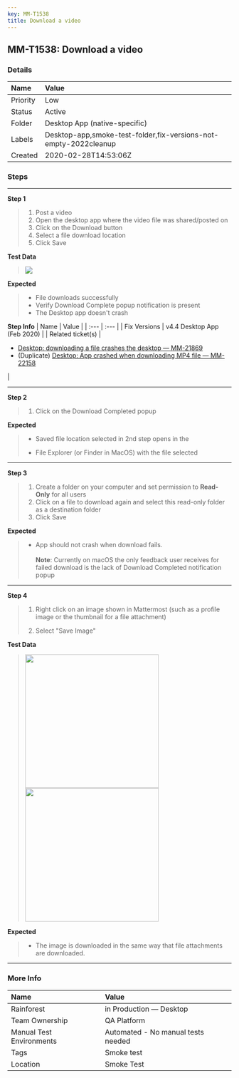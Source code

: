 ```yaml
---
key: MM-T1538
title: Download a video
---
```


## MM-T1538: Download a video

### Details

| Name     | Value                                                            |
| :------- | :--------------------------------------------------------------- |
| Priority | Low                                                              |
| Status   | Active                                                           |
| Folder   | Desktop App (native-specific)                                    |
| Labels   | Desktop-app,smoke-test-folder,fix-versions-not-empty-2022cleanup |
| Created  | 2020-02-28T14:53:06Z                                             |

### Steps

<hr/>

**Step 1**

> <article><ol><li>Post a video</li><li>Open the desktop app where the video file was shared/posted on</li><li>Click on the Download button</li><li>Select a file download location</li><li>Click Save </li></ol></article>

**Test Data**

> <article><img src="https://smartbear-tm4j-prod-us-west-2-attachment-rich-text.s3.us-west-2.amazonaws.com/embedded-f3277290f945470c4add5d21ef3dc7ca7b74388fc7152bfb6b99ae58c66a95a8-1590773241431-Screen+Shot+2020-05-29+at+1.27.05+PM.png" class="fr-fic fr-dii" /><br /></article>

**Expected**

> <article><ul><li>File downloads successfully</li><li>Verify Download Complete popup notification is present </li><li>The Desktop app doesn't crash</li></ul></article>

**Step Info**
| Name | Value |
| :--- | :--- |
| Fix Versions | v4.4 Desktop App (Feb 2020) |
| Related ticket(s) | <ul><li><a href="https://mattermost.atlassian.net/browse/MM-21869">Desktop: downloading a file crashes the desktop — MM-21869</a></li><li>(Duplicate) <a href="https://mattermost.atlassian.net/browse/MM-22158">Desktop: App crashed when downloading MP4 file — MM-22158</a></li></ul> |

<hr/>

**Step 2**

> <article><ol><li>Click on the Download Completed popup</li></ol></article>

**Expected**

> <article><ul><li>Saved file location selected in 2nd step opens in the </li><li><p>File Explorer (or Finder in MacOS) with the file selected</p></li></ul></article>

<hr/>

**Step 3**

> <article><ol><li>Create a folder on your computer and set permission to <strong>Read-Only</strong> for all users</li><li>Click on a file to download again and select this read-only folder as a destination folder</li><li>Click Save</li></ol></article>

**Expected**

> <article><ul><li>App should not crash when download fails.<br /><br /><strong>Note</strong>: Currently on macOS the only feedback user receives for failed download is the lack of Download Completed notification popup</li></ul></article>

<hr/>

**Step 4**

> <article><ol><li><p>Right click on an image shown in Mattermost (such as a profile image or the thumbnail for a file attachment)</p></li><li><p>Select "Save Image"</p></li></ol></article>

**Test Data**

> <article><img src="https://smartbear-tm4j-prod-us-west-2-attachment-rich-text.s3.us-west-2.amazonaws.com/embedded-f3277290f945470c4add5d21ef3dc7ca7b74388fc7152bfb6b99ae58c66a95a8-1590781300240-Screen+Shot+2020-05-29+at+3.35.30+PM.png" style="width:300px" class="fr-fil fr-dib" /><img src="https://smartbear-tm4j-prod-us-west-2-attachment-rich-text.s3.us-west-2.amazonaws.com/embedded-f3277290f945470c4add5d21ef3dc7ca7b74388fc7152bfb6b99ae58c66a95a8-1590781314604-Screen+Shot+2020-05-29+at+3.41.34+PM.png" style="width:300px" class="fr-fil fr-dib" /></article>

**Expected**

> <article><ul><li><p>The image is downloaded in the same way that file attachments are downloaded.</p></li></ul></article>

<hr/>

### More Info

| Name                     | Value                              |
| :----------------------- | :--------------------------------- |
| Rainforest               | in Production — Desktop            |
| Team Ownership           | QA Platform                        |
| Manual Test Environments | Automated - No manual tests needed |
| Tags                     | Smoke test                         |
| Location                 | Smoke Test                         |
